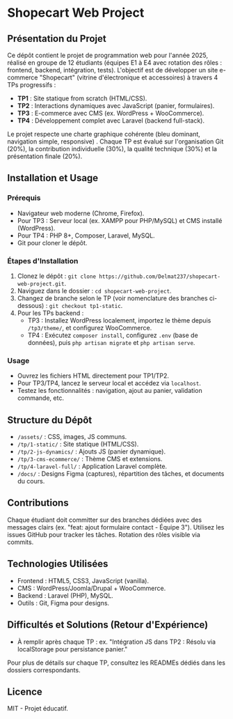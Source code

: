 # Shopecart Web Project

## Présentation du Projet
Ce dépôt contient le projet de programmation web pour l'année 2025, réalisé en groupe de 12 étudiants (équipes E1 à E4 avec rotation des rôles :
frontend, backend, intégration, tests). L'objectif est de développer un site e-commerce "Shopecart" (vitrine d'électronique et accessoires) à travers 4 TPs progressifs :

- **TP1** : Site statique from scratch (HTML/CSS).
- **TP2** : Interactions dynamiques avec JavaScript (panier, formulaires).
- **TP3** : E-commerce avec CMS (ex. WordPress + WooCommerce).
- **TP4** : Développement complet avec Laravel (backend full-stack).

Le projet respecte une charte graphique cohérente (bleu dominant, navigation simple, responsive) .
Chaque TP est évalué sur l'organisation Git (20%), la contribution individuelle (30%), la qualité technique (30%) et la présentation finale (20%).

## Installation et Usage
### Prérequis
- Navigateur web moderne (Chrome, Firefox).
- Pour TP3 : Serveur local (ex. XAMPP pour PHP/MySQL) et CMS installé (WordPress).
- Pour TP4 : PHP 8+, Composer, Laravel, MySQL.
- Git pour cloner le dépôt.

### Étapes d'Installation
1. Clonez le dépôt : `git clone https://github.com/Delmat237/shopecart-web-project.git`.
2. Naviguez dans le dossier : `cd shopecart-web-project`.
3. Changez de branche selon le TP (voir nomenclature des branches ci-dessous) : `git checkout tp1-static`.
4. Pour les TPs backend :
   - TP3 : Installez WordPress localement, importez le thème depuis `/tp3/theme/`, et configurez WooCommerce.
   - TP4 : Exécutez `composer install`, configurez `.env` (base de données), puis `php artisan migrate` et `php artisan serve`.

### Usage
- Ouvrez les fichiers HTML directement pour TP1/TP2.
- Pour TP3/TP4, lancez le serveur local et accédez via `localhost`.
- Testez les fonctionnalités : navigation, ajout au panier, validation commande, etc.

## Structure du Dépôt
- `/assets/` : CSS, images, JS communs.
- `/tp/1-static/` : Site statique (HTML/CSS).
- `/tp/2-js-dynamics/` : Ajouts JS (panier dynamique).
- `/tp/3-cms-ecommerce/` : Thème CMS et extensions.
- `/tp/4-laravel-full/` : Application Laravel complète.
- `/docs/` : Designs Figma (captures), répartition des tâches, et documents du cours.

## Contributions
Chaque étudiant doit committer sur des branches dédiées avec des messages clairs (ex. "feat: ajout formulaire contact - Équipe 3"). 
Utilisez les issues GitHub pour tracker les tâches. Rotation des rôles visible via commits.

## Technologies Utilisées
- Frontend : HTML5, CSS3, JavaScript (vanilla).
- CMS : WordPress/Joomla/Drupal + WooCommerce.
- Backend : Laravel (PHP), MySQL.
- Outils : Git, Figma pour designs.

## Difficultés et Solutions (Retour d'Expérience)
- À remplir après chaque TP : ex. "Intégration JS dans TP2 : Résolu via localStorage pour persistance panier."

Pour plus de détails sur chaque TP, consultez les READMEs dédiés dans les dossiers correspondants.

## Licence
MIT - Projet éducatif.
